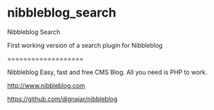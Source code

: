 nibbleblog_search
=================

Nibbleblog Search

First working version of a search plugin for Nibbleblog



===================

Nibbleblog
Easy, fast and free CMS Blog. All you need is PHP to work.

http://www.nibbleblog.com

https://github.com/dignajar/nibbleblog
